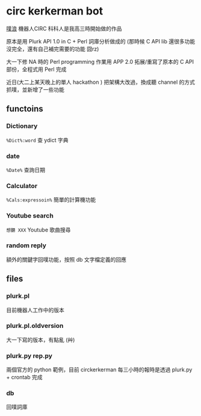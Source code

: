 # circ kerkerman bot #

[噗浪](http://www.plurk.com) 機器人CIRC 科科人是我高三時開始做的作品

原本是用 Plurk API 1.0 in C + Perl 詞庫分析做成的 (那時候 C API lib 還很多功能沒完全，還有自己補完需要的功能 囧rz)

大一下修 NA 時的 Perl programming 作業用 APP 2.0 拓展/重寫了原本的 C API 部份，全程式用 Perl 完成

近日(大二上某天晚上的單人 hackathon ) 把架構大改過，換成聽 channel 的方式抓噗，並新增了一些功能



## functoins ##

### Dictionary ###

`%Dict%:word` 查 ydict 字典

### date ###

`%Date%` 查詢日期

### Calculator ###

`%Cals:expressoin%` 簡單的計算機功能

### Youtube search ###

`想聽 XXX` Youtube 歌曲搜尋

### random reply ###

額外的關鍵字回噗功能，按照 db 文字檔定義的回應


## files ##

### plurk.pl ###

目前機器人工作中的版本

### plurk.pl.oldversion ###

大一下寫的版本，有點亂 (艸)

###  plurk.py  rep.py ###

兩個官方的 python 範例，目前 circkerkerman 每三小時的報時是透過 plurk.py + crontab 完成

### db ###

回噗詞庫
